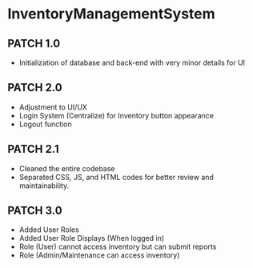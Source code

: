 # InventoryManagementSystem
## PATCH 1.0
- Initialization of database and back-end with very minor details for UI

## PATCH 2.0
- Adjustment to UI/UX
- Login System (Centralize) for Inventory button appearance
- Logout function

## PATCH 2.1
- Cleaned the entire codebase
- Separated CSS, JS, and HTML codes for better review and maintainability.

## PATCH 3.0
- Added User Roles
- Added User Role Displays (When logged in)
- Role (User) cannot access inventory but can submit reports
- Role (Admin/Maintenance can access inventory)
